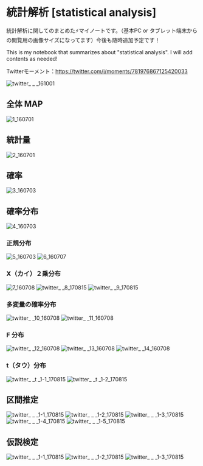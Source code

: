 # 統計解析 [statistical analysis]

統計解析に関してのまとめた⚡マイノートです。（基本PC or タブレット端末からの閲覧用の画像サイズになってます）今後も随時追加予定です！

This is my notebook that summarizes about "statistical analysis". I will add contents as needed!

Twitterモーメント：https://twitter.com/i/moments/781976867125420033

![twitter_ _ _161001](https://user-images.githubusercontent.com/25688193/29314888-0d233a34-81fb-11e7-8168-7810725fee78.png)

## 全体 MAP

![1_160701](https://user-images.githubusercontent.com/25688193/29314896-169f1182-81fb-11e7-90d6-0eec4478b0cf.jpg)

## 統計量

![2_160701](https://user-images.githubusercontent.com/25688193/29314979-98bbecd0-81fb-11e7-8737-4ba16bb3a984.jpg)

## 確率

![3_160703](https://user-images.githubusercontent.com/25688193/29314975-98ba100e-81fb-11e7-8db8-932f38c57e6e.jpg)

## 確率分布

![4_160703](https://user-images.githubusercontent.com/25688193/29314976-98b9f61e-81fb-11e7-874e-dd95bab78dd9.jpg)

### 正規分布

![5_160703](https://user-images.githubusercontent.com/25688193/29314974-98b8eaee-81fb-11e7-897a-0108c3b0e806.jpg)
![6_160707](https://user-images.githubusercontent.com/25688193/29314977-98bb8718-81fb-11e7-8c51-b426624d7a79.jpg)

### Χ（カイ）２乗分布

![7_160708](https://user-images.githubusercontent.com/25688193/29314978-98bbe49c-81fb-11e7-899e-9a54aa4980a7.jpg)
![twitter_ _8_170815](https://user-images.githubusercontent.com/25688193/29317348-7eb470c2-8206-11e7-8ea2-cb9528d66e99.png)
![twitter_ _9_170815](https://user-images.githubusercontent.com/25688193/29317346-7ea675da-8206-11e7-8b18-b117e9631f09.png)

### 多変量の確率分布

![twitter_ _10_160708](https://user-images.githubusercontent.com/25688193/29317405-c5164ca2-8206-11e7-8581-6aaeb21acf2b.jpg)
![twitter_ _11_160708](https://user-images.githubusercontent.com/25688193/29317406-c518f394-8206-11e7-8e1a-ffa341dca2d6.jpg)

### F 分布

![twitter_ _12_160708](https://user-images.githubusercontent.com/25688193/29317462-042d4db4-8207-11e7-8658-2e20b3838c49.jpg)
![twitter_ _13_160708](https://user-images.githubusercontent.com/25688193/29317463-042ec2e8-8207-11e7-8567-f42ecebe76a4.jpg)
![twitter_ _14_160708](https://user-images.githubusercontent.com/25688193/29317464-0453695e-8207-11e7-8aae-7ed322a7a0cd.jpg)

### t（タウ）分布

![twitter_ _t _1-1_170815](https://user-images.githubusercontent.com/25688193/29317935-1d67232a-8209-11e7-8cd2-ddea3dd60a00.png)
![twitter_ _t _1-2_170815](https://user-images.githubusercontent.com/25688193/29317934-1d60a928-8209-11e7-94db-3cbd9ce32bfc.png)

## 区間推定

![twitter_ _ _1-1_170815](https://user-images.githubusercontent.com/25688193/29317950-25d9907e-8209-11e7-9218-e23be97788db.png)
![twitter_ _ _1-2_170815](https://user-images.githubusercontent.com/25688193/29317949-25d814e2-8209-11e7-96a5-67b0d41b0048.png)
![twitter_ _ _1-3_170815](https://user-images.githubusercontent.com/25688193/29317952-25dc0fac-8209-11e7-859e-b105accf4175.png)
![twitter_ _ _1-4_170815](https://user-images.githubusercontent.com/25688193/29317948-25d51396-8209-11e7-96cc-9a73c1c9fd9b.png)
![twitter_ _ _1-5_170815](https://user-images.githubusercontent.com/25688193/29317951-25daa4f0-8209-11e7-95e3-f14a4a512574.png)

## 仮説検定

![twitter_ _ _1-1_170815](https://user-images.githubusercontent.com/25688193/29318007-5a1e9852-8209-11e7-93b1-89dac30beeb3.png)
![twitter_ _ _1-2_170815](https://user-images.githubusercontent.com/25688193/29318006-5a1b5b38-8209-11e7-8e91-1cf299d37e32.png)
![twitter_ _ _1-3_170815](https://user-images.githubusercontent.com/25688193/29318008-5a22489e-8209-11e7-92d5-3479efc066fe.png)

